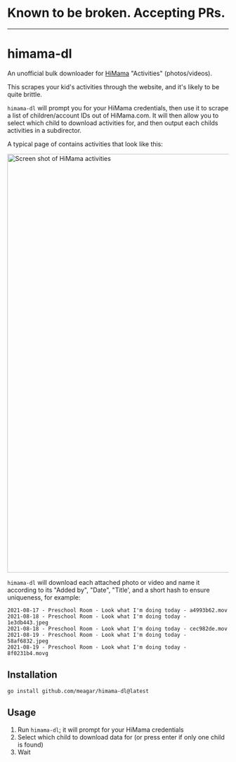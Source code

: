 # Known to be broken. Accepting PRs.

---

# himama-dl

An unofficial bulk downloader for [HiMama](https://www.himama.com) "Activities" (photos/videos).

This scrapes your kid's activities through the website, and it's likely to be quite brittle.

`himama-dl` will prompt you for your HiMama credentials, then use it to scrape a list of children/account IDs out of HiMama.com.
It will then allow you to select which child to download activities for, and then output each childs activities in a subdirector.

A typical page of contains activities that look like this:

<img width="953" alt="Screen shot of HiMama activities" src="https://user-images.githubusercontent.com/242474/131499068-e0595e19-df17-48ed-9d88-76eba67913fc.png">

`himama-dl` will download each attached photo or video and name it according to its "Added by", "Date", "Title', and a short hash to ensure uniqueness, for example:

```
2021-08-17 - Preschool Room - Look what I'm doing today - a4993b62.mov
2021-08-18 - Preschool Room - Look what I'm doing today - 1e3db443.jpeg
2021-08-18 - Preschool Room - Look what I'm doing today - cec982de.mov
2021-08-19 - Preschool Room - Look what I'm doing today - 58af6832.jpeg
2021-08-19 - Preschool Room - Look what I'm doing today - 8f0231b4.movg
```

## Installation

```
go install github.com/meagar/himama-dl@latest
```

## Usage

1. Run `himama-dl`; it will prompt for your HiMama credentials
2. Select which child to download data for (or press enter if only one child is found)
3. Wait


